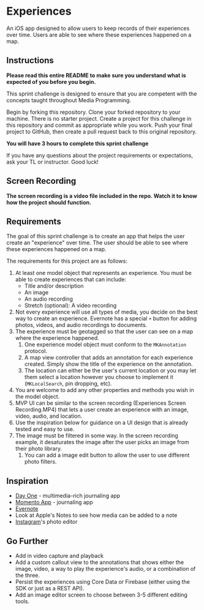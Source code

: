 # Experiences

An iOS app designed to allow users to keep records of their experiences over time. Users are able to see where these experiences happened on a map.

## Instructions

**Please read this entire README to make sure you understand what is expected of you before you begin.**

This sprint challenge is designed to ensure that you are competent with the concepts taught throughout Media Programming.

Begin by forking this repository. Clone your forked repository to your machine. There is no starter project. Create a project for this challenge in this repository and commit as appropriate while you work. Push your final project to GitHub, then create a pull request back to this original repository.

**You will have 3 hours to complete this sprint challenge**

If you have any questions about the project requirements or expectations, ask your TL or instructor. Good luck!

## Screen Recording

**The screen recording is a video file included in the repo. Watch it to know how the project should function.**

## Requirements

The goal of this sprint challenge is to create an app that helps the user create an "experience" over time. The user should be able to see where these experiences happened on a map.

The requirements for this project are as follows:

1. At least one model object that represents an experience. You must be able to create experiences that can include:
      - Title and/or description
      - An image
      - An audio recording
      - Stretch (optional): A video recording
2. Not every experience will use all types of media, you decide on the best way to create an experience. Evernote has a special `+` button for adding photos, videos, and audio recordings to documents.
3. The experience must be geotagged so that the user can see on a map where the experience happened.
      1. One experience model object must conform to the `MKAnnotation` protocol. 
      2. A map view controller that adds an annotation for each experience created. Simply show the title of the experience on the annotation.
      3. The location can either be the user's current location or you may let them select a location however you choose to implement it (`MKLocalSearch`, pin dropping, etc).
4. You are welcome to add any other properties and methods you wish in the model object.
5. MVP UI can be similar to the screen recording (Experiences Screen Recording.MP4) that lets a user create an experience with an image, video, audio, and location. 
6. Use the inspiration below for guidance on a UI design that is already tested and easy to use.
7. The image must be filtered in some way. In the screen recording example, it desaturates the image after the user picks an image from their photo library. 
      1. You can add a image edit button to allow the user to use different photo filters.

## Inspiration

* [Day One](https://dayoneapp.com) - multimedia-rich journaling app
* [Momento App](https://momentoapp.com) - journaling app
* [Evernote](https://apps.apple.com/us/app/evernote/id281796108)
* Look at Apple's Notes to see how media can be added to a note
* [Instagram](https://apps.apple.com/us/app/instagram/id389801252)'s photo editor

## Go Further
* Add in video capture and playback
* Add a custom callout view to the annotations that shows either the image, video, a way to play the experience's audio, or a combination of the three.
* Persist the experiences using Core Data or Firebase (either using the SDK or just as a REST API).
* Add an image editor screen to choose between 3-5 different editing tools.
